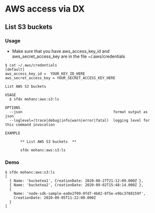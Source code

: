 # AWS access via DX

## List S3 buckets

### Usage

- Make sure that you have aws_access_key_id and aws_secret_access_key are in the file  ~/.aws/credentials 

```
$ cat ~/.aws/credentials 
[default]
aws_access_key_id =  YOUR_KEY_ID_HERE
aws_secret_access_key = YOUR_SECRET_ACCESS_KEY_HERE

```


```
List AWS S3 buckets 

USAGE
  $ sfdx mohanc:aws:s3:ls

OPTIONS
  --json                                          format output as json
  --loglevel=(trace|debug|info|warn|error|fatal)  logging level for this command invocation

EXAMPLE

       ** List AWS S3 buckets  **

       sfdx mohanc:aws:s3:ls 
```

### Demo

```
$ sfdx mohanc:aws:s3:ls 
[
  { Name: 'bucketea1', CreationDate: 2020-08-27T21:12:09.000Z },
  { Name: 'bucketea2', CreationDate: 2020-09-02T15:48:14.000Z },
  {
    Name: 'node-sdk-sample-ea8e2f09-0fd7-4b82-8f5e-e9bc3788159f',
    CreationDate: 2020-09-05T11:22:00.000Z
  }
]

```
